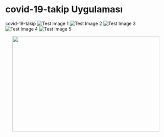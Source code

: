 # covid-19-takip Uygulaması
covid-19-takip
![Test Image 1](1.jpg )
![Test Image 2](2.jpg)
![Test Image 3](3.jpg)
![Test Image 4](4.jpg)
![Test Image 5](5.jpg)
<p align="center">
  <img width="460" height="300" src="1.jpg">
</p>

